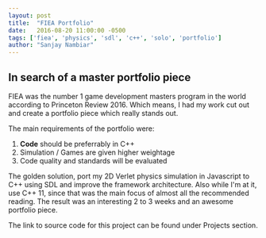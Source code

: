 ```yaml
---
layout: post
title:  "FIEA Portfolio"
date:   2016-08-20 11:00:00 -0500
tags: ['fiea', 'physics', 'sdl', 'c++', 'solo', 'portfolio']
author: "Sanjay Nambiar"
---
```


## In search of a master portfolio piece

FIEA was the number 1 game development masters program in the world according to Princeton Review 2016. Which means, I had my work cut out and create a portfolio piece which really stands out.

The main requirements of the portfolio were:

1. **Code** should be preferrably in C++
2. Simulation / Games are given higher weightage
3. Code quality and standards will be evaluated

The golden solution, port my 2D Verlet physics simulation in Javascript to C++ using SDL and improve the framework architecture. Also while I'm at it, use C++ 11, since that was the main focus of almost all the recommended reading. The result was an interesting 2 to 3 weeks and an awesome portfolio piece.

The link to source code for this project can be found under Projects section.